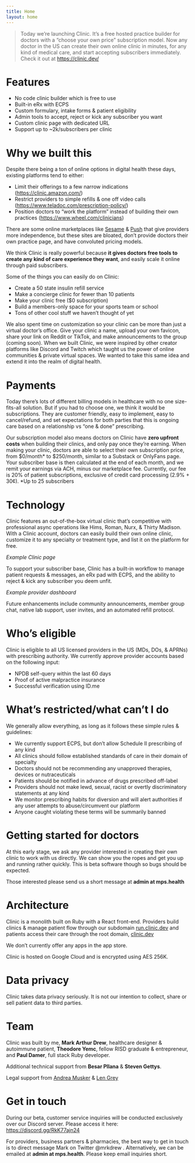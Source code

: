 ```yaml
---
title: Home
layout: home
---
```


>Today we’re launching Clinic. It’s a free hosted practice builder for doctors with a “choose your own price” subscription model. Now any doctor in the US can create their own online clinic in minutes, for any kind of medical care, and start accepting subscribers immediately. Check it out at https://clinic.dev/

# Features
* No code clinic builder which is free to use
* Built-in eRx with ECPS
* Custom formulary, intake forms & patient eligibility
* Admin tools to accept, reject or kick any subscriber you want
* Custom clinic page with dedicated URL
* Support up to ~2k/subscribers per clinic

# Why we built this

Despite there being a ton of online options in digital health these days, existing platforms tend to either:
 
* Limit their offerings to a few narrow indications (https://clinic.amazon.com/)
* Restrict providers to simple refills & one off video calls (https://www.teladoc.com/prescription-policy/)
* Position doctors to “work the platform” instead of building their own practices (https://www.wheel.com/clinicians)

There are some online marketplaces like <a href="https://sesamecare.com/" target="_blank">Sesame</a> & <a href="https://www.pushhealth.com/" target="_blank">Push</a> that give providers more independence, but these sites are bloated, don’t provide doctors their own practice page, and have convoluted pricing models. 

We think Clinic is really powerful because __it gives doctors free tools to create any kind of care experience they want__, and easily scale it online through paid subscribers. 

Some of the things you can easily do on Clinic:
* Create a 50 state insulin refill service
* Make a concierge clinic for fewer than 10 patients
* Make your clinic free ($0 subscription) 
* Build a members-only space for your sports team or school
* Tons of other cool stuff we haven’t thought of yet

We also spent time on customization so your clinic can be more than just a virtual doctor’s office. Give your clinic a name, upload your own favicon, share your link on Reddit or TikTok, and make announcements to the group (coming soon). When we built Clinic, we were inspired by other creator platforms like Discord and Twitch which taught us the power of online communities & private virtual spaces. We wanted to take this same idea and extend it into the realm of digital health. 

# Payments

Today there’s lots of different billing models in healthcare with no one size-fits-all solution. But if you had to choose one, we think it would be subscriptions. They are customer friendly, easy to implement, easy to cancel/refund, and set expectations for both parties that this is ongoing care based on a relationship vs “one & done” prescribing. 

Our subscription model also means doctors on Clinic have __zero upfront costs__ when building their clinics, and only pay once they’re earning.
When making your clinic, doctors are able to select their own subscription price, from $0/month* to $250/month, similar to a Substack or OnlyFans page. Your subscriber base is then calculated at the end of each month, and we remit your earnings via ACH, minus our marketplace fee. Currently, our fee is 20% of patient subscriptions, exclusive of credit card processing (2.9% + 30¢). *Up to 25 subscribers

# Technology
Clinic features an out-of-the-box virtual clinic that’s competitive with professional async operations like Hims, Roman, Nurx, & Thirty Madison.
With a Clinic account, doctors can easily build their own online clinic, customize it to any specialty or treatment type, and list it on the platform for free. 

_Example Clinic page_

To support your subscriber base, Clinic has a built-in workflow to manage patient requests & messages, an eRx pad with ECPS, and the ability to reject & kick any subscriber you deem unfit. 

_Example provider dashboard_

Future enhancements include community announcements, member group chat, native lab support, user invites, and an automated refill protocol.

# Who’s eligible
Clinic is eligible to all US licensed providers in the US (MDs, DOs, & APRNs) with prescribing authority. 
We currently approve provider accounts based on the following input:
* NPDB self-query within the last 60 days
* Proof of active malpractice insurance
* Successful verification using ID.me

# What’s restricted/what can’t I do
We generally allow everything, as long as it follows these simple rules & guidelines:
* We currently support ECPS, but don’t allow Schedule II prescribing of any kind
* All clinics should follow established standards of care in their domain of specialty 
* Doctors should not be recommending any unapproved therapies, devices or nutraceuticals 
* Patients should be notified in advance of drugs prescribed off-label
* Providers should not make lewd, sexual, racist or overtly discriminatory statements at any kind 
* We monitor prescribing habits for diversion and will alert authorities if any user attempts to abuse/circumvent our platform
* Anyone caught violating these terms will be summarily banned

# Getting started for doctors
At this early stage, we ask any provider interested in creating their own clinic to work with us directly. We can show you the ropes and get you up and running rather quickly. This is beta software though so bugs should be expected.

Those interested please send us a short message at __admin at mps.health__

# Architecture
Clinic is a monolith built on Ruby with a React front-end. Providers build clinics & manage patient flow through our subdomain <a href="https://run.clinic.dev/" target="_blank">run.clinic.dev</a> and patients access their care through the root domain, <a href="https://clinic.dev/" target="_blank">clinic.dev</a>

We don’t currently offer any apps in the app store.

Clinic is hosted on Google Cloud and is encrypted using AES 256K. 

# Data privacy
Clinic takes data privacy seriously. It is not our intention to collect, share or sell patient data to third parties. 

# Team
Clinic was built by me, __Mark Arthur Drew__, healthcare designer & autoimmune patient, __Theodore Yemc__, fellow RISD graduate & entrepreneur, and __Paul Damer__, full stack Ruby developer.

Additional technical support from __Besar Pllana__ & __Steven Gettys__. 

Legal support from <a href="https://www.buchalter.com/attorneys/andrea-r-musker/#bio" target="_blank">Andrea Musker</a> & <a href="https://www.wiggin.com/person/len-gray/" target="_blank">Len Grey</a>

# Get in touch
During our beta, customer service inquiries will be conducted exclusively over our Discord server. Please access it here: <https://discord.gg/RkK77ajn24>

For providers, business partners & pharmacies, the best way to get in touch is to direct message Mark on Twitter @mrkdrew . Alternatively, we can be emailed at __admin at mps.health__. Please keep email inquiries short.
